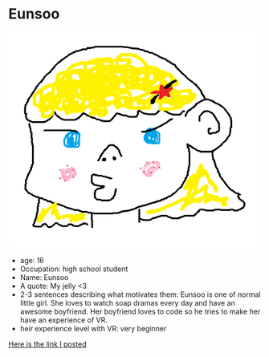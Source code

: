 # Eunsoo
![Eunsoo](Eunsoo.png)

* age: 16
* Occupation: high school student
* Name: Eunsoo
* A quote: My jelly <3
* 2-3 sentences describing what motivates them: Eunsoo is one of normal little girl. She loves to watch soap dramas every day and have an awesome boyfriend. Her boyfriend loves to code so he tries to make her have an experience of VR.
* heir experience level with VR: very beginner

[Here is the link I posted](https://discussions.udacity.com/t/vr-persona-eunsoo/204592)
